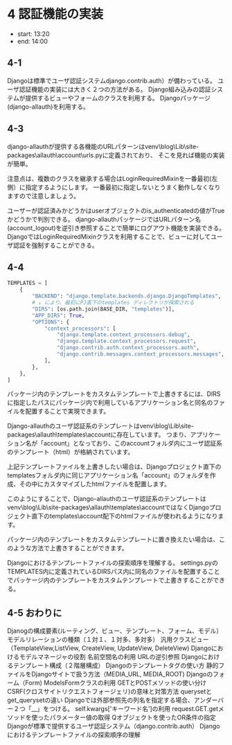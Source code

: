 # 4 認証機能の実装

- start: 13:20
- end: 14:00

## 4-1

Djangoは標準でユーザ認証システムdjango.contrib.auth）が備わっている。
ユーザ認証機能の実装には大きく２つの方法がある。
Django組み込みの認証システムが提供するビューやフォームのクラスを利用する。
Djangoパッケージ(django-allauth)を利用する。

## 4-3

django-allauthが提供する各機能のURLパターンはvenv\blog\Lib\site-packages\allauth\account\urls.pyに定義されており、
そこを見れば機能の実装が簡単。

注意点は、複数のクラスを継承する場合はLoginRequiredMixinを一番最初(左側）に指定するようにします。
一番最初に指定しないとうまく動作しなくなりますので注意しましょう。

ユーザーが認証済みかどうかはuserオブジェクトのis_authenticatedの値がTrueかどうかで判別できる。
django-allauthパッケージではURLパターン名(account_logout)を逆引き参照することで簡単にログアウト機能を実装できる。
DjangoではLoginRequiredMixinクラスを利用することで、ビューに対してユーザ認証を強制することができる。

## 4-4

```python
TEMPLATES = [
    {
        "BACKEND": "django.template.backends.django.DjangoTemplates",
        # ↓ により、最初にPJ直下のtemplates ディレクトリが探索される
        "DIRS": [os.path.join(BASE_DIR, "templates")],
        "APP_DIRS": True,
        "OPTIONS": {
            "context_processors": [
                "django.template.context_processors.debug",
                "django.template.context_processors.request",
                "django.contrib.auth.context_processors.auth",
                "django.contrib.messages.context_processors.messages",
            ],
        },
    },
]
```

パッケージ内のテンプレートをカスタムテンプレートで上書きするには、DIRSに指定したパスにパッケージ内で利用しているアプリケーション名と同名のファイルを配置することで実現できます。

Django-allauthのユーザ認証系のテンプレートはvenv\blog\Lib\site-packages\allauth\templates\accountに存在しています。
つまり、アプリケーション名が「account」となっており、このaccountフォルダ内にユーザ認証系のテンプレート（html）が格納されています。

上記テンプレートファイルを上書きしたい場合は、Djangoプロジェクト直下のtemplatesフォルダ内に同じアプリケーション名「account」のフォルダを作成、その中にカスタマイズしたhtmlファイルを配置します。

このようにすることで、Django-allauthのユーザ認証系のテンプレートはvenv\blog\Lib\site-packages\allauth\templates\accountではなくDjangoプロジェクト直下のtemplates\account配下のhtmlファイルが使われるようになります。

パッケージ内のテンプレートをカスタムテンプレートに置き換えたい場合は、このような方法で上書きすることができます。

Djangoにおけるテンプレートファイルの探索順序を理解する。
settings.pyのTEMPLATES内に定義されているDIRSパス内に同名のファイルを配置することでパッケージ内のテンプレートをカスタムテンプレートで上書きすることができる。

## 4-5 おわりに

Djanogの構成要素(ルーティング、ビュー、テンプレート、フォーム、モデル）
モデルリレーションの種類（１対１、１対多、多対多）
汎用クラスビュー（TemplateView,ListView, CreateView, UpdateView, DeleteView)
Djangoにおけるモデルマネージャの役割
名前空間名の利用
URLの逆引参照
Djangoにおけるテンプレート構成（２階層構成）
Djangoのテンプレートタグの使い方
静的ファイルをDjangoサイトで扱う方法（MEDIA_URL, MEDIA_ROOT)
Djangoのフォーム（Form) ModelsFormクラスの利用
GETとPOSTメソッドの使い分け
CSRF(クロスサイトリクエストフォージェリ)の意味と対策方法
querysetとget_querysetの違い
Djangoでは外部参照先の列名を指定する場合、アンダーバー２つ「__」をつける。
self.kwargs['キーワード名']の利用
request.GET.getメソッドを使ったパラメーター値の取得
Qオブジェクトを使ったOR条件の指定
Djangoが標準で提供するユーザ認証システム（django.contrib.auth）
Djangoにおけるテンプレートファイルの探索順序の理解